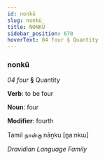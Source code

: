 ```yaml
---
id: nonkü
slug: nonkü
title: NONKÜ
sidebar_position: 670
hoverText: 04 four § Quantity
---
```


### nonkü

*04 four* **§** Quantity

**Verb**: to be four

**Noun**: four

**Modifier**: fourth

Tamil நான்கு nāṉku [n̪aːnkɯ]

*Dravidian Language Family*
